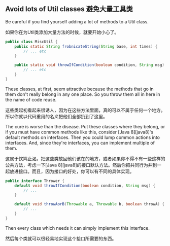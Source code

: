 ## Avoid lots of Util classes 避免大量工具类

Be careful if you find yourself adding a lot of methods to a Util class.

如果你在为Util类添加大量方法的时候，就要开始小心了。

```java
public class MiscUtil {
    public static String frobnicateString(String base, int times) {
        // ... etc
    }

    public static void throwIfCondition(boolean condition, String msg) {
        // ... etc
    }
}
```

These classes, at first, seem attractive because the methods that go in them
don't really belong in any one place. So you throw them all in here in the
name of code reuse.

这些类起初看起来很诱人，因为在这些方法里面，真的可以不属于任何一个地方。所以你就以代码重用的名义把他们全部扔到了这里。

The cure is worse than the disease. Put these classes where they belong, or 
if you must have common methods like this, consider [Java 8][java8]'s default
methods on interfaces. Then you could lump common actions into interfaces. 
And, since they're interfaces, you can implement multiple of them.

这属于饮鸠止渴。把这些类放回他们该在的地方，或者如果你不得不有一些这样的公共方法，考虑一下[Java 8][java8]的接口默认方法。然后你把共同行为并到一起放进接口。而且，因为接口的好处，你可以有不同的具体实现。

```java
public interface Thrower {
    default void throwIfCondition(boolean condition, String msg) {
        // ...
    }

    default void throwAorB(Throwable a, Throwable b, boolean throwA) {
        // ...
    }
}
```

Then every class which needs it can simply implement this interface.

然后每个类就可以很轻易地实现这个接口所需要的东西。